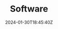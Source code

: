 ---
title: "Software"
description: 
date: 2024-01-30T18:45:40Z
image: 
math: 
license: 
hidden: false
comments: true
draft: true
---